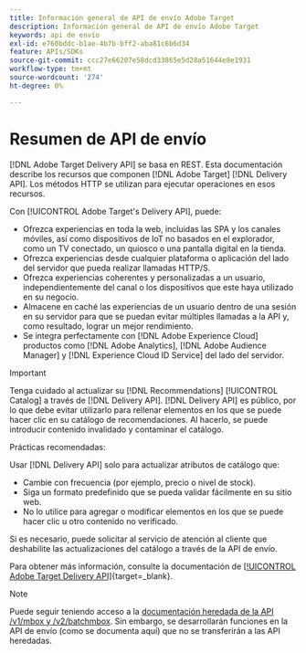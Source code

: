 ```yaml
---
title: Información general de API de envío Adobe Target
description: Información general de API de envío Adobe Target
keywords: api de envío
exl-id: e760bddc-b1ae-4b7b-bff2-aba81c6b6d34
feature: APIs/SDKs
source-git-commit: ccc27e66207e58dcd33865e5d28a51644e8e1931
workflow-type: tm+mt
source-wordcount: '274'
ht-degree: 0%

---
```


# Resumen de API de envío

[!DNL Adobe Target Delivery API] se basa en REST. Esta documentación describe los recursos que componen [!DNL Adobe Target] [!DNL Delivery API]. Los métodos HTTP se utilizan para ejecutar operaciones en esos recursos.

Con [!UICONTROL Adobe Target's Delivery API], puede:

* Ofrezca experiencias en toda la web, incluidas las SPA y los canales móviles, así como dispositivos de IoT no basados en el explorador, como un TV conectado, un quiosco o una pantalla digital en la tienda.
* Ofrezca experiencias desde cualquier plataforma o aplicación del lado del servidor que pueda realizar llamadas HTTP/S.
* Ofrezca experiencias coherentes y personalizadas a un usuario, independientemente del canal o los dispositivos que este haya utilizado en su negocio.
* Almacene en caché las experiencias de un usuario dentro de una sesión en su servidor para que se puedan evitar múltiples llamadas a la API y, como resultado, lograr un mejor rendimiento.
* Se integra perfectamente con [!DNL Adobe Experience Cloud] productos como [!DNL Adobe Analytics], [!DNL Adobe Audience Manager] y [!DNL Experience Cloud ID Service] del lado del servidor.

>[!IMPORTANT]
>
>Tenga cuidado al actualizar su [!DNL Recommendations] [!UICONTROL Catalog] a través de [!DNL Delivery API]. [!DNL Delivery API] es público, por lo que debe evitar utilizarlo para rellenar elementos en los que se puede hacer clic en su catálogo de recomendaciones. Al hacerlo, se puede introducir contenido invalidado y contaminar el catálogo.
>
>Prácticas recomendadas:
>
>Usar [!DNL Delivery API] solo para actualizar atributos de catálogo que:
>* Cambie con frecuencia (por ejemplo, precio o nivel de stock).
>* Siga un formato predefinido que se pueda validar fácilmente en su sitio web.
>* No lo utilice para agregar o modificar elementos en los que se puede hacer clic u otro contenido no verificado.
>
>Si es necesario, puede solicitar al servicio de atención al cliente que deshabilite las actualizaciones del catálogo a través de la API de envío.

Para obtener más información, consulte la documentación de [[!UICONTROL Adobe Target Delivery API]](https://developer.adobe.com/target/implement/delivery-api/){target=_blank}.

>[!NOTE]
>
>Puede seguir teniendo acceso a la [documentación heredada de la API /v1/mbox y /v2/batchmbox](https://developers.adobetarget.com/api/legacy-api/index.html). Sin embargo, se desarrollarán funciones en la API de envío (como se documenta aquí) que no se transferirán a las API heredadas.
